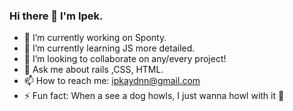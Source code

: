 ### Hi there 👋 I'm Ipek.
- 🔭 I’m currently working on Sponty.
- 🌱 I’m currently learning JS more detailed.
- 👯 I’m looking to collaborate on any/every project!
- 💬 Ask me about rails ,CSS, HTML.
- 📫 How to reach me: ipkaydnn@gmail.com
- ⚡ Fun fact: When a see a dog howls, I just wanna howl with it 🐶

<!--
**ipky/ipky** is a ✨ _special_ ✨ repository because its `README.md` (this file) appears on your GitHub profile.

Here are some ideas to get you started:


-->
